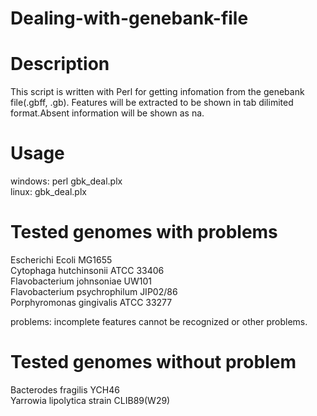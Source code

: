 
Dealing-with-genebank-file
=======================

# Description
This script is written with Perl for getting infomation from the genebank file(.gbff, .gb). Features will be extracted to be shown in tab dilimited format.Absent information will be shown as na.

# Usage
windows: perl gbk_deal.plx<br> 
linux: gbk_deal.plx<br>

# Tested genomes with problems

Escherichi Ecoli MG1655<br>
Cytophaga hutchinsonii ATCC 33406<br>
Flavobacterium johnsoniae UW101<br>
Flavobacterium psychrophilum JIP02/86<br>
Porphyromonas gingivalis ATCC 33277<br>

problems: incomplete features cannot be recognized or other problems.

# Tested genomes without problem
Bacterodes fragilis YCH46<br>
Yarrowia lipolytica strain CLIB89(W29)<br>
